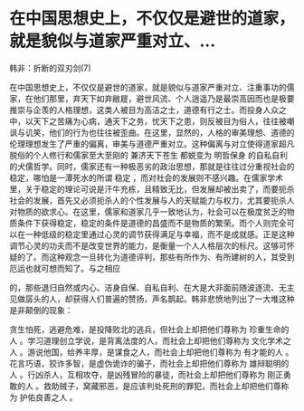 # 在中国思想史上，不仅仅是避世的道家，就是貌似与道家严重对立、...

韩非：折断的双刃剑(7)

在中国思想史上，不仅仅是避世的道家，就是貌似与道家严重对立、注重事功的儒家，在他们那里，弃天下如弃敝屣，避世风流、个人逍遥乃是最崇高因而也是极要推崇与企羡的人格理想，这类人被目为高洁之士，道德有行之士。而投身人众之中，以天下之苦痛为心病，通天下之务，忧天下之患，则反被目为俗人，往往被嘲讽与讥笑，他们的行为也往往被歪曲。在这里，显然的，人格的审美理想、道德的伦理理想发生了严重的偏离，审美与道德严重对立。这种偏离与对立使得道家超凡脱俗的个人修行和儒家至大至刚的 兼济天下苍生 都蜕变为 明哲保身 的自私自利的犬儒哲学。同时，儒家还有一种极恶劣的政治思想，那就是往往过分重视社会的稳定，哪怕是一潭死水的所谓 稳定 ，而对社会的发展则不感兴趣。在儒家学术里，关于稳定的理论可说是汗牛充栋，且精致无比，但发展却被出卖了，而要扼杀社会的发展，首先又必须扼杀人的个性发展与人的天赋能力与权力，尤其要扼杀人对物质的欲求心。在这里，儒家和道家几乎一致地认为，社会可以在极度贫乏的物质条件下获得稳定，稳定的条件是道德的昌盛而不是物质的繁荣。而个人则完全可以在一种低级的稳定里通过心灵的调节获得满足与幸福，而不是成就感。正是这种调节心灵的功夫而不是改变世界的能力，是衡量一个人人格层次的标尺。这够可怀疑的了。而这种观念一旦转化为道德评判，那些有所作为、有所建树的人，其受到厄运也就可想而知了。与之相应

的，那些退归自然或内心、洁身自保、自私自利、在大是大非面前随波逐流、无主见做孱头的人，却获得人们普遍的赞扬，声名鹊起。韩非悲愤地列出了一大堆这种是非颠倒的现象：

贪生怕死，逃避危难，是投降败北的逃兵，但社会上却把他们尊称为 珍重生命的人 。学习道理创立学说，是背离法度的人，而社会上却把他们尊称为 文化学术之人 。游说他国，给养丰厚，是谋食之人，而社会上却把他们尊称为 有才能的人 。花言巧语，狡诈多智，是虚伪诡诈的骗子，而社会上却把他们尊称为 雄辩聪明的人 。行凶杀人，互相攻夺，是凶残冒险的暴徒，而社会上却把他们尊称为 刚正勇敢的人 。救助贼子，窝藏邪恶，是应该判处死刑的罪犯，而社会上却把他们尊称为 护佑良善之人 。